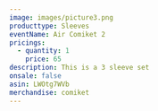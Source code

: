 ```yaml
---
image: images/picture3.png
producttype: Sleeves
eventName: Air Comiket 2
pricings:
  - quantity: 1
    price: 65
description: This is a 3 sleeve set
onsale: false
asin: LWOtg7WVb
merchandise: comiket
---
```

